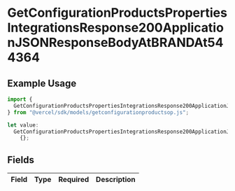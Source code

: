 # GetConfigurationProductsPropertiesIntegrationsResponse200ApplicationJSONResponseBodyAtBRANDAt544364

## Example Usage

```typescript
import {
  GetConfigurationProductsPropertiesIntegrationsResponse200ApplicationJSONResponseBodyAtBRANDAt544364,
} from "@vercel/sdk/models/getconfigurationproductsop.js";

let value:
  GetConfigurationProductsPropertiesIntegrationsResponse200ApplicationJSONResponseBodyAtBRANDAt544364 =
    {};
```

## Fields

| Field       | Type        | Required    | Description |
| ----------- | ----------- | ----------- | ----------- |
